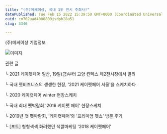 ```yaml
---
title: "(주)메쎄이상, 국내 1위 전시 주최사!"
datePublished: Tue Feb 15 2022 15:39:50 GMT+0000 (Coordinated Universal Time)
cuid: cm702uad4000809jsdph28u51
slug: 3346

---
```



(주)메쎄이상 기업정보

![이미지](https://cdn.hashnode.com/res/hashnode/image/upload/v1739253856246/43530b6d-c4c2-4ae7-afb1-18e12db1f656.jpeg)

관련 글

└ 2021 케이펫페어 일산, 19일(금)부터 고양 킨텍스 제2전시장에서 열려

└ 국내 펫비즈니스의 생생한 현장, '2021 케이펫페어 서울'을 스케치하다

└ 2020 케이캣페어 winter 현장스케치

└ 국내 최대 펫박람회 '2019 케이펫 페어' 현장스케치

└ 2019년 첫 펫박람회, '케이캣페어'와 '프리미엄 펫쇼' 방문 후기

└ [포토] 형형색색 화려했던 색깔마케팅 '2018 케이펫페어'